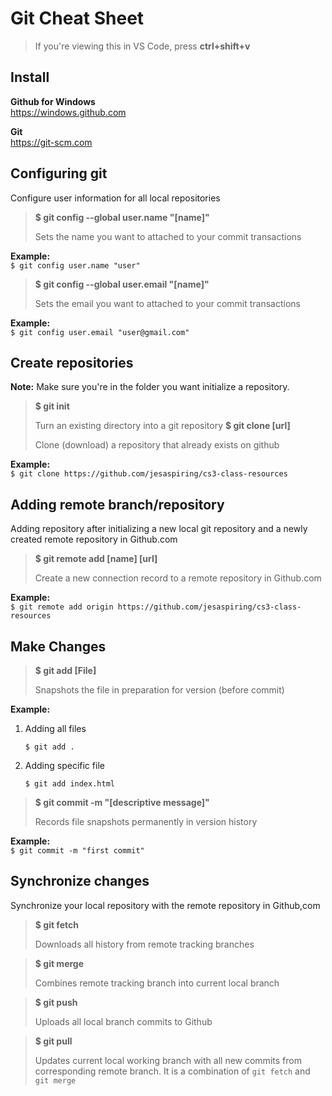 # Git Cheat Sheet
>
> If you're viewing this in VS Code, press **ctrl+shift+v**

## Install

**Github for Windows**  
<https://windows.github.com>

**Git**  
<https://git-scm.com>

## Configuring git

Configure user information for all local repositories

> **$ git config --global user.name "[name]"**
>
> Sets the name you want to attached to your commit transactions

**Example:**  
`$ git config user.name "user"`

> **$ git config --global user.email "[name]"**
>
>Sets the email you want to attached to your commit transactions

**Example:**  
`$ git config user.email "user@gmail.com"`

## Create repositories

**Note:** Make sure you're in the folder you want initialize a repository.

> **$ git init**
>
> Turn an existing directory into a git repository
> **$ git clone [url]**
>
>Clone (download) a repository that already exists on github

**Example:**  
`$ git clone https://github.com/jesaspiring/cs3-class-resources`

## Adding remote branch/repository

Adding repository after initializing a new local git repository and a newly created remote repository in Github.com

> **$ git remote add [name] [url]**
>
> Create a new connection record to a remote repository in Github.com

**Example:**  
`$ git remote add origin https://github.com/jesaspiring/cs3-class-resources`

## Make Changes

> **$ git add [File]**
>
> Snapshots the file in preparation for version (before commit)

**Example:**

1. Adding all files

    `$ git add .`

2. Adding specific file

    `$ git add index.html`

> **$ git commit -m "[descriptive message]"**
>
> Records file snapshots permanently in version history

**Example:**  
`$ git commit -m "first commit"`

## Synchronize changes  

Synchronize your local repository with the remote repository in Github,com

> **$ git fetch**
>
> Downloads all history from remote tracking branches

[](ignored)

> **$ git merge**
>
> Combines remote tracking branch into current local branch

[](ignored)

> **$ git push**
>
>Uploads all local branch commits to Github

[](ignored)

> **$ git pull**
>
>Updates current local working branch with all new commits from corresponding remote branch. It is a combination of `git fetch` and `git merge`
